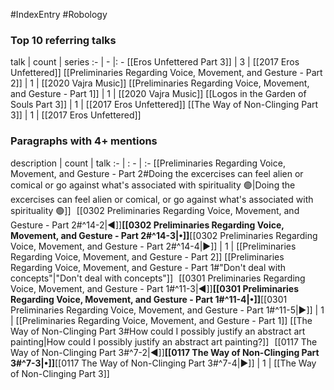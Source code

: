 #IndexEntry #Robology

### Top 10 referring talks
talk | count | series
:- | - |: -
[[Eros Unfettered Part 3]] | 3 | [[2017 Eros Unfettered]]
[[Preliminaries Regarding Voice, Movement, and Gesture - Part 2]] | 1 | [[2020 Vajra Music]]
[[Preliminaries Regarding Voice, Movement, and Gesture - Part 1]] | 1 | [[2020 Vajra Music]]
[[Logos in the Garden of Souls Part 3]] | 1 | [[2017 Eros Unfettered]]
[[The Way of Non-Clinging Part 3]] | 1 | [[2017 Eros Unfettered]]

### Paragraphs with 4+ mentions
description | count | talk
:- | : - | :-
[[Preliminaries Regarding Voice, Movement, and Gesture - Part 2#Doing the excercises can feel alien or comical or  go against what's associated with spirituality 🟢\|Doing the excercises can feel alien or comical, or  go against what's associated with spirituality 🟢]] &nbsp;&nbsp;[[0302 Preliminaries Regarding Voice, Movement, and Gesture - Part 2#^14-2\|◀]]**[[0302 Preliminaries Regarding Voice, Movement, and Gesture - Part 2#^14-3\|•]]**[[0302 Preliminaries Regarding Voice, Movement, and Gesture - Part 2#^14-4\|▶]] | 1 | [[Preliminaries Regarding Voice, Movement, and Gesture - Part 2]]
[[Preliminaries Regarding Voice, Movement, and Gesture - Part 1#"Don't deal with concepts"\|"Don't deal with concepts"]] &nbsp;&nbsp;[[0301 Preliminaries Regarding Voice, Movement, and Gesture - Part 1#^11-3\|◀]]**[[0301 Preliminaries Regarding Voice, Movement, and Gesture - Part 1#^11-4\|•]]**[[0301 Preliminaries Regarding Voice, Movement, and Gesture - Part 1#^11-5\|▶]] | 1 | [[Preliminaries Regarding Voice, Movement, and Gesture - Part 1]]
[[The Way of Non-Clinging Part 3#How could I possibly justify an abstract art painting\|How could I possibly justify an abstract art painting?]] &nbsp;&nbsp;[[0117 The Way of Non-Clinging Part 3#^7-2\|◀]]**[[0117 The Way of Non-Clinging Part 3#^7-3\|•]]**[[0117 The Way of Non-Clinging Part 3#^7-4\|▶]] | 1 | [[The Way of Non-Clinging Part 3]]


